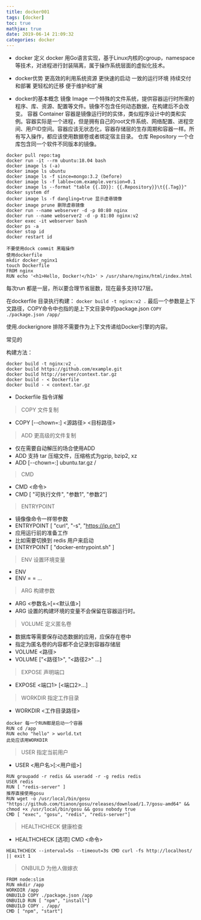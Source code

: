 ```yaml
---
title: docker001
tags: [docker]
toc: true
mathjax: true
date: 2019-06-14 21:09:32
categories: docker
---
```

+ docker 定义
docker 用Go语言实现，基于Linux内核的cgroup，namespace等技术，对进程进行封装隔离，属于操作系统层面的虚拟化技术。

+ docker优势
更高效的利用系统资源
更快速的启动
一致的运行环境
持续交付和部署
更轻松的迁移
便于维护和扩展

+ docker的基本概念
镜像 Image
一个特殊的文件系统，提供容器运行时所需的程序、库、资源、配置等文件。镜像不包含任何动态数据，在构建后不会改变。
容器 Container
容器是镜像运行时的实体，类似程序设计中的类和实例。容器实际是一个进程，但是拥有自己的root文件系统、网络配置、进程空间、用户ID空间。容器应该无状态化，容器存储层的生存周期和容器一样。所有写入操作，都应该使用数据卷或者绑定宿主目录。
仓库 Repository
一个仓库包含同一个软件不同版本的镜像。
```
docker pull repo:tag
docker run -it --rm ubuntu:18.04 bash
docker image ls (-a)
docker image ls ubuntu
docker image ls -f since=mongo:3.2 (before)
docker image ls -f lable=com.example.version=0.1
docker image ls --format "table {{.ID}}: {{.Repository}}\t{{.Tag}}"
docker system df
docker image ls -f dangling=true 显示虚悬镜像
docker image prune 删除虚悬镜像
docker run --name webserver -d -p 80:80 nginx
docker run --name webserver2 -d -p 81:80 nginx:v2
docker exec -it webserver bash
docker ps -a
docker stop id
docker restart id

不要使用dock commit 黑箱操作
使用dockerfile
mkdir docker_nginx1
touch Dockerfile
FROM nginx
RUN echo '<h1>Hello, Docker!</h1>' > /usr/share/nginx/html/index.html
```
每次run 都是一层，所以要合理节省层数，现在最多支持127层。

在dockerfile 目录执行构建：
`docker build -t nginx:v2 .`
最后一个参数是上下文路径，COPY命令中也指的是上下文目录中的package.json
`COPY ./package.json /app/`

使用.dockerignore 排除不需要作为上下文传递给Docker引擎的内容。

常见的

构建方法：
```
docker build -t nginx:v2 .
docker build https://github.com/example.git
docker build http://server/context.tar.gz
docker build - < Dockerfile
docker build - < context.tar.gz
```
+ Dockerfile 指令详解
> COPY 文件复制
+ COPY [--chown=<user>:<group>] <源路径> <目标路径>

> ADD 更高级的文件复制
+ 仅在需要自动解压的场合使用ADD
+ ADD 支持 tar 压缩文件，压缩格式为gzip, bzip2, xz
+ ADD [--chown=<user>:<group>] ubuntu.tar.gz /

> CMD
+ CMD <命令>
+ CMD [ "可执行文件", "参数1", "参数2"]

> ENTRYPOINT
+ 镜像像命令一样带参数
+ ENTRYPOINT [ "curl", "-s", "https://ip.cn"]
+ 应用运行前的准备工作
+ 比如需要切换到 redis 用户来启动
+ ENTRYPOINT [ "docker-entrypoint.sh" ]

> ENV 设置环境变量
+ ENV <key> <value>
+ ENV <key1>=<value1> <key2>=<value2> ...

> ARG 构建参数
+ ARG <参数名>[=<默认值>]
+ ARG 设置的构建环境的变量不会保留在容器运行时。

> VOLUME 定义匿名卷
+ 数据库等需要保存动态数据的应用，应保存在卷中
+ 指定为匿名卷的内容都不会记录到容器存储层
+ VOLUME <路径>
+ VOLUME ["<路径1>", "<路径2>" ...]

> EXPOSE 声明端口
+ EXPOSE <端口1> [<端口2>...]

> WORKDIR 指定工作目录
+ WORKDIR <工作目录路径>
```
docker 每一个RUN都是启动一个容器
RUN cd /app
RUN echo "hello" > world.txt
此处应该用WORKDIR
```

> USER 指定当前用户
+ USER <用户名>[:<用户组>]
```
RUN groupadd -r redis && useradd -r -g redis redis
USER redis
RUN [ "redis-server" ]
推荐直接使用gosu
RUN wget -o /usr/local/bin/gosu "https://github.com/tianon/gosu/releases/download/1.7/gosu-amd64" && chmod +x /usr/local/bin/gosu && gosu nobody true
CMD [ "exec", "gosu", "redis", "redis-server"]
```

> HEALTHCHECK 健康检查
+ HEALTHCHECK [选项] CMD <命令>
```
HEALTHCHECK --interval=5s --timeout=3s CMD curl -fs http://localhost/ || exit 1
```

> ONBUILD 为他人做嫁衣
```
FROM node:slim
RUN mkdir /app
WORKDIR /app
ONBUILD COPY ./package.json /app
ONBUILD RUN [ "npm", "install"]
ONBUILD COPY . /app/
CMD [ "npm", "start"]
```